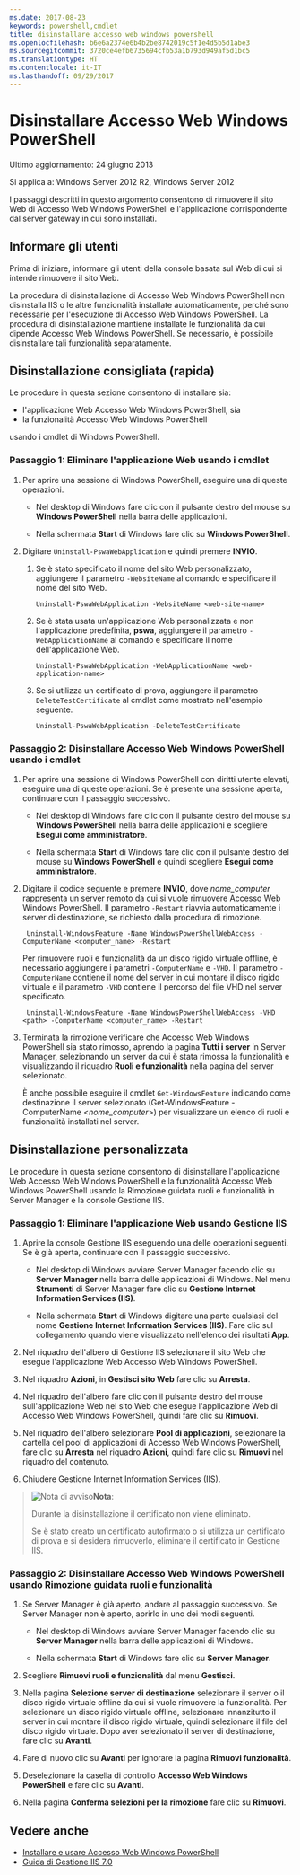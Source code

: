 ```yaml
---
ms.date: 2017-08-23
keywords: powershell,cmdlet
title: disinstallare accesso web windows powershell
ms.openlocfilehash: b6e6a2374e6b4b2be8742019c5f1e4d5b5d1abe3
ms.sourcegitcommit: 3720ce4efb6735694cfb53a1b793d949af5d1bc5
ms.translationtype: HT
ms.contentlocale: it-IT
ms.lasthandoff: 09/29/2017
---
```

# <a name="uninstall-windows-powershell-web-access"></a>Disinstallare Accesso Web Windows PowerShell

Ultimo aggiornamento: 24 giugno 2013

Si applica a: Windows Server 2012 R2, Windows Server 2012

I passaggi descritti in questo argomento consentono di rimuovere il sito Web di Accesso Web Windows PowerShell e l'applicazione corrispondente dal server gateway in cui sono installati.

## <a name="notify-users"></a>Informare gli utenti

Prima di iniziare, informare gli utenti della console basata sul Web di cui si intende rimuovere il sito Web.

La procedura di disinstallazione di Accesso Web Windows PowerShell non disinstalla IIS o le altre funzionalità installate automaticamente, perché sono necessarie per l'esecuzione di Accesso Web Windows PowerShell.
La procedura di disinstallazione mantiene installate le funzionalità da cui dipende Accesso Web Windows PowerShell. Se necessario, è possibile disinstallare tali funzionalità separatamente.

## <a name="recommended-quick-uninstallation"></a>Disinstallazione consigliata (rapida)

Le procedure in questa sezione consentono di installare sia:

- l'applicazione Web Accesso Web Windows PowerShell, sia
- la funzionalità Accesso Web Windows PowerShell
 
usando i cmdlet di Windows PowerShell.

### <a name="step-1-delete-the-web-application-using-cmdlets"></a>Passaggio 1: Eliminare l'applicazione Web usando i cmdlet

1. Per aprire una sessione di Windows PowerShell, eseguire una di queste operazioni.

    -   Nel desktop di Windows fare clic con il pulsante destro del mouse su **Windows PowerShell** nella barra delle applicazioni.

    -   Nella schermata **Start** di Windows fare clic su **Windows PowerShell**.

2. Digitare `Uninstall-PswaWebApplication` e quindi premere **INVIO**.
   1. Se è stato specificato il nome del sito Web personalizzato, aggiungere il parametro `-WebsiteName` al comando e specificare il nome del sito Web.

        `Uninstall-PswaWebApplication -WebsiteName <web-site-name>`
   1. Se è stata usata un'applicazione Web personalizzata e non l'applicazione predefinita, **pswa**, aggiungere il parametro `-WebApplicationName` al comando e specificare il nome dell'applicazione Web.

        `Uninstall-PswaWebApplication -WebApplicationName <web-application-name>`
   1. Se si utilizza un certificato di prova, aggiungere il parametro `DeleteTestCertificate` al cmdlet come mostrato nell'esempio seguente.

        `Uninstall-PswaWebApplication -DeleteTestCertificate`

### <a name="step-2-uninstall-windows-powershell-web-access-using-cmdlets"></a>Passaggio 2: Disinstallare Accesso Web Windows PowerShell usando i cmdlet

1. Per aprire una sessione di Windows PowerShell con diritti utente elevati, eseguire una di queste operazioni. Se è presente una sessione aperta, continuare con il passaggio successivo.

    -   Nel desktop di Windows fare clic con il pulsante destro del mouse su **Windows PowerShell** nella barra delle applicazioni e scegliere **Esegui come amministratore**.

    -   Nella schermata **Start** di Windows fare clic con il pulsante destro del mouse su **Windows PowerShell** e quindi scegliere **Esegui come amministratore**.

1. Digitare il codice seguente e premere **INVIO**, dove *nome_computer* rappresenta un server remoto da cui si vuole rimuovere Accesso Web Windows PowerShell. Il parametro `-Restart` riavvia automaticamente i server di destinazione, se richiesto dalla procedura di rimozione.

        Uninstall-WindowsFeature -Name WindowsPowerShellWebAccess -ComputerName <computer_name> -Restart

    Per rimuovere ruoli e funzionalità da un disco rigido virtuale offline, è necessario aggiungere i parametri `-ComputerName` e `-VHD`. Il parametro `-ComputerName` contiene il nome del server in cui montare il disco rigido virtuale e il parametro `-VHD` contiene il percorso del file VHD nel server specificato.

        Uninstall-WindowsFeature -Name WindowsPowerShellWebAccess -VHD <path> -ComputerName <computer_name> -Restart

1. Terminata la rimozione verificare che Accesso Web Windows PowerShell sia stato rimosso, aprendo la pagina **Tutti i server** in Server Manager, selezionando un server da cui è stata rimossa la funzionalità e visualizzando il riquadro **Ruoli e funzionalità** nella pagina del server selezionato.

    È anche possibile eseguire il cmdlet `Get-WindowsFeature` indicando come destinazione il server selezionato (Get-WindowsFeature -ComputerName &lt;*nome_computer*&gt;) per visualizzare un elenco di ruoli e funzionalità installati nel server.

## <a name="custom-uninstallation"></a>Disinstallazione personalizzata

Le procedure in questa sezione consentono di disinstallare l'applicazione Web Accesso Web Windows PowerShell e la funzionalità Accesso Web Windows PowerShell usando la Rimozione guidata ruoli e funzionalità in Server Manager e la console Gestione IIS.

### <a name="step-1-delete-the-web-application-using-iis-manager"></a>Passaggio 1: Eliminare l'applicazione Web usando Gestione IIS


1. Aprire la console Gestione IIS eseguendo una delle operazioni seguenti. Se è già aperta, continuare con il passaggio successivo.

    -   Nel desktop di Windows avviare Server Manager facendo clic su **Server Manager** nella barra delle applicazioni di Windows. Nel menu **Strumenti** di Server Manager fare clic su **Gestione Internet Information Services (IIS)**.

    -   Nella schermata **Start** di Windows digitare una parte qualsiasi del nome **Gestione Internet Information Services (IIS)**. Fare clic sul collegamento quando viene visualizzato nell'elenco dei risultati **App**.

1. Nel riquadro dell'albero di Gestione IIS selezionare il sito Web che esegue l'applicazione Web Accesso Web Windows PowerShell.

1. Nel riquadro **Azioni**, in **Gestisci sito Web** fare clic su **Arresta**.

1. Nel riquadro dell'albero fare clic con il pulsante destro del mouse sull'applicazione Web nel sito Web che esegue l'applicazione Web di Accesso Web Windows PowerShell, quindi fare clic su **Rimuovi**.

1. Nel riquadro dell'albero selezionare **Pool di applicazioni**, selezionare la cartella del pool di applicazioni di Accesso Web Windows PowerShell, fare clic su **Arresta** nel riquadro **Azioni**, quindi fare clic su **Rimuovi** nel riquadro del contenuto.

1. Chiudere Gestione Internet Information Services (IIS).

> ![Nota di avviso](images/SecurityNote.jpeg)**Nota**:
>
> Durante la disinstallazione il certificato non viene eliminato. 
>
> Se è stato creato un certificato autofirmato o si utilizza un certificato di prova e si desidera rimuoverlo, eliminare il certificato in Gestione IIS. 

### <a name="step-2-uninstall-windows-powershell-web-access-using-the-remove-roles-and-features-wizard"></a>Passaggio 2: Disinstallare Accesso Web Windows PowerShell usando Rimozione guidata ruoli e funzionalità

1. Se Server Manager è già aperto, andare al passaggio successivo. Se Server Manager non è aperto, aprirlo in uno dei modi seguenti.

    -   Nel desktop di Windows avviare Server Manager facendo clic su **Server Manager** nella barra delle applicazioni di Windows.

    -   Nella schermata **Start** di Windows fare clic su **Server Manager**.

1. Scegliere **Rimuovi ruoli e funzionalità** dal menu **Gestisci**.

1. Nella pagina **Selezione server di destinazione** selezionare il server o il disco rigido virtuale offline da cui si vuole rimuovere la funzionalità. Per selezionare un disco rigido virtuale offline, selezionare innanzitutto il server in cui montare il disco rigido virtuale, quindi selezionare il file del disco rigido virtuale. Dopo aver selezionato il server di destinazione, fare clic su **Avanti**.

1. Fare di nuovo clic su **Avanti** per ignorare la pagina **Rimuovi funzionalità**.

1. Deselezionare la casella di controllo **Accesso Web Windows PowerShell** e fare clic su **Avanti**.

1. Nella pagina **Conferma selezioni per la rimozione** fare clic su **Rimuovi**.

## <a name="see-also"></a>Vedere anche

- [Installare e usare Accesso Web Windows PowerShell](install-and-use-windows-powershell-web-access.md)
- [Guida di Gestione IIS 7.0](https://technet.microsoft.com/library/cc732664.aspx)
